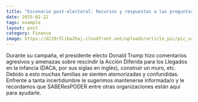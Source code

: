 ```yaml
---
title: "Escenario post-electoral: Recursos y respuestas a las preguntas más comunes"
date: 2015-02-22
tags: example
layout: post
category: Finance
image: https://d219r5liba2haj.cloudfront.net/uploads/article_pic/pic_url/403/large_daca.jpg
---
```


Durante su campaña, el presidente electo Donald Trump hizo comentarios agresivos y amenazas  sobre rescindir la Acción Diferida para los Llegados en la infancia (DACA, por sus siglas en inglés), construir un muro, etc. Debido a esto muchas familias se sienten atemorizadas y confundidas. Enfrente a tanta incertidumbre le sugerimos mantenerse informada/o y  le recordamos que SABEResPODER entre otras organizaciones están aquí para ayudarle.
